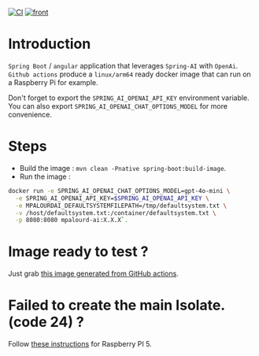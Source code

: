 [![CI](https://github.com/mpalourdio/mpalourd-ai/actions/workflows/main.yml/badge.svg)](https://github.com/mpalourdio/mpalourd-ai/actions/workflows/main.yml)
[![front](https://github.com/mpalourdio/mpalourd-ai/actions/workflows/front.yml/badge.svg)](https://github.com/mpalourdio/mpalourd-ai/actions/workflows/front.yml)

# Introduction

`Spring Boot` / `angular` application that leverages `Spring-AI` with `OpenAi`.
`Github actions` produce a `linux/arm64` ready docker image that can run on a Raspberry Pi for example.

Don't forget to export the `SPRING_AI_OPENAI_API_KEY` environment variable.  
You can also export `SPRING_AI_OPENAI_CHAT_OPTIONS_MODEL` for more convenience.

# Steps

- Build the image : `mvn clean -Pnative spring-boot:build-image`.
- Run the image :
```bash
docker run -e SPRING_AI_OPENAI_CHAT_OPTIONS_MODEL=gpt-4o-mini \
  -e SPRING_AI_OPENAI_API_KEY=$SPRING_AI_OPENAI_API_KEY \
  -e MPALOURDAI_DEFAULTSYSTEMFILEPATH=/tmp/defaultsystem.txt \
  -v /host/defaultsystem.txt:/container/defaultsystem.txt \
  -p 8080:8080 mpalourd-ai:X.X.X`.

```
# Image ready to test ?

Just grab [this image generated from GitHub actions](https://mpalourdio.github.io/mpalourd-ai/mpalourdai.tar).

# Failed to create the main Isolate. (code 24) ?

Follow [these instructions](https://pimylifeup.com/raspberry-pi-page-size/) for Raspberry PI 5.
